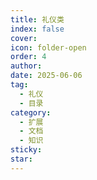 ```yaml
---
title: 礼仪类
index: false
cover: 
icon: folder-open
order: 4
author: 
date: 2025-06-06
tag:
  - 礼仪
  - 目录
category:
  - 扩展
  - 文档
  - 知识
sticky: 
star: 
---
```


<Catalog />
